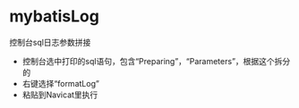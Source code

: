 # mybatisLog
控制台sql日志参数拼接
+ 控制台选中打印的sql语句，包含“Preparing”，“Parameters”，根据这个拆分的
+ 右键选择“formatLog”
+ 粘贴到Navicat里执行